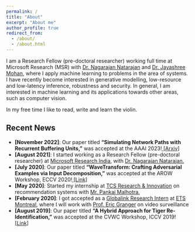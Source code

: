 ```yaml
---
permalink: /
title: "About"
excerpt: "About me"
author_profile: true
redirect_from: 
  - /about/
  - /about.html
---
```


I am a Research Fellow (pre-doctoral researcher) working full time at Microsoft Research (MSR) with [Dr. Nagarajan Natarajan](https://www.microsoft.com/en-us/research/people/nagarajn/) and [Dr. Jayashree Mohan](https://www.microsoft.com/en-us/research/people/jamohan/), where I apply machine learning to problems in the area of systems. I have recently become interested in generative modelling, low-resource and low-latency inference, robustness and security. In general, I am interested in machine learning and its applications towards other areas, such as computer vision. 

In my free time I like to read, write and learn the violin.

<h2>Recent News</h2>

- **[November 2022]**: Our paper titled <b>“Simulating Network Paths with Recurrent Buffering Units,”</b> was accepted at the AAAI 2023!<a href="https://arxiv.org/abs/2202.13870"> [Arxiv]</a>
- **[August 2021]**: I started working as a Research Fellow (pre-doctoral researcher) at <a href="https://www.microsoft.com/en-us/research/lab/microsoft-research-india/">Microsoft Research India</a>, with <a href="https://www.microsoft.com/en-us/research/people/nagarajn/">Dr. Nagarajan Natarajan.</a>
- **[July 2020]**: Our paper titled <b>“WaveTransform: Crafting Adversarial Examples via Input Decomposition,”</b> was accepted at the AROW Workshop, ECCV 2020!<a href="https://link.springer.com/chapter/10.1007/978-3-030-66415-2_10"> [Link]</a>
- **[May 2020]**: Started my internship at <a href="https://www.tcs.com/research-and-innovation">TCS Research & Innovation</a> on recommendation systems with <a href="https://www.linkedin.com/in/pankaj-malhotra-76b60a24/">Mr. Pankaj Malhotra.</a>
- **[February 2020]**: I got accepted as a <a href="https://www.mitacs.ca/en/programs/globalink/globalink-research-internship">Globalink Research Intern</a> at <a href="https://www.etsmtl.ca/">ETS Montreal</a>, where I will work with <a href="https://www.etsmtl.ca/en/research/professors/egranger">Prof. Eric Granger</a> on video surveillance
- **[August 2019]**: Our paper titled <b>“A Hybrid Approach for Tiger Re-Identification,”</b> was accepted at the CVWC Workshop, ICCV 2019!<a href="https://ieeexplore.ieee.org/abstract/document/9022551"> [Link]</a>
